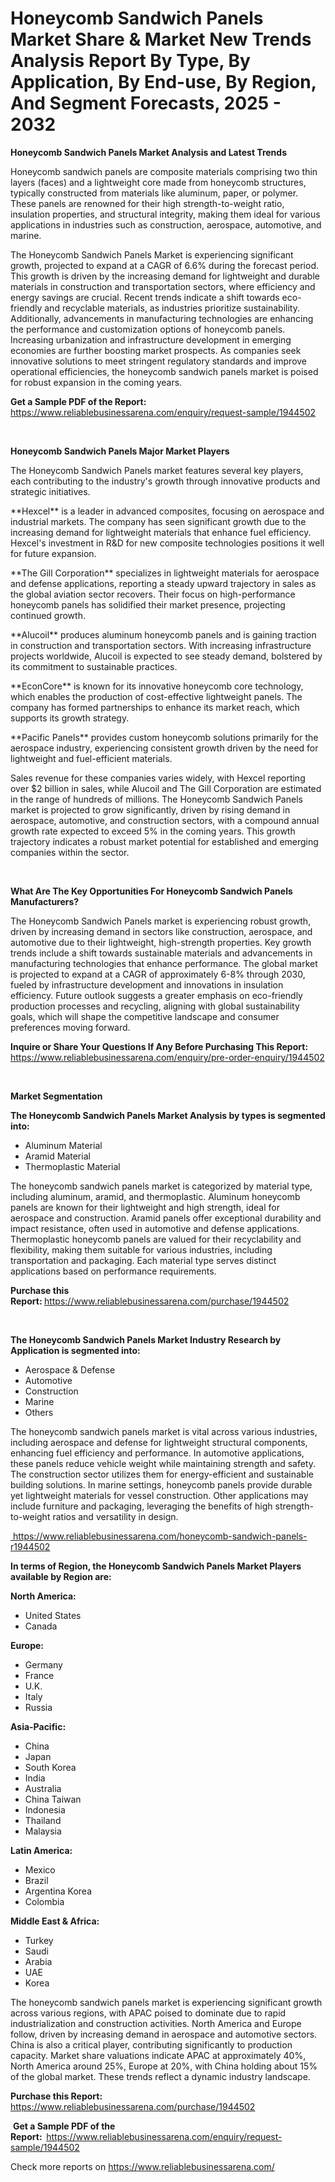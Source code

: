 <p><h1>Honeycomb Sandwich Panels Market Share & Market New Trends Analysis Report By Type, By Application, By End-use, By Region, And Segment Forecasts, 2025 - 2032</h1></p><p><strong>Honeycomb Sandwich Panels Market Analysis and Latest Trends</strong></p>
<p><p>Honeycomb sandwich panels are composite materials comprising two thin layers (faces) and a lightweight core made from honeycomb structures, typically constructed from materials like aluminum, paper, or polymer. These panels are renowned for their high strength-to-weight ratio, insulation properties, and structural integrity, making them ideal for various applications in industries such as construction, aerospace, automotive, and marine.</p><p>The Honeycomb Sandwich Panels Market is experiencing significant growth, projected to expand at a CAGR of 6.6% during the forecast period. This growth is driven by the increasing demand for lightweight and durable materials in construction and transportation sectors, where efficiency and energy savings are crucial. Recent trends indicate a shift towards eco-friendly and recyclable materials, as industries prioritize sustainability. Additionally, advancements in manufacturing technologies are enhancing the performance and customization options of honeycomb panels. Increasing urbanization and infrastructure development in emerging economies are further boosting market prospects. As companies seek innovative solutions to meet stringent regulatory standards and improve operational efficiencies, the honeycomb sandwich panels market is poised for robust expansion in the coming years.</p></p>
<p><strong>Get a Sample PDF of the Report:&nbsp;</strong> <a href="https://www.reliablebusinessarena.com/enquiry/request-sample/1944502?utm_campaign=2982&utm_medium=2&utm_source=Github&utm_content=ia&utm_term=31032025&utm_id=honeycomb-sandwich-panels">https://www.reliablebusinessarena.com/enquiry/request-sample/1944502</a></p>
<p>&nbsp;</p>
<p><strong>Honeycomb Sandwich Panels Major Market Players</strong></p>
<p><p>The Honeycomb Sandwich Panels market features several key players, each contributing to the industry's growth through innovative products and strategic initiatives. </p><p>**Hexcel** is a leader in advanced composites, focusing on aerospace and industrial markets. The company has seen significant growth due to the increasing demand for lightweight materials that enhance fuel efficiency. Hexcel's investment in R&D for new composite technologies positions it well for future expansion.</p><p>**The Gill Corporation** specializes in lightweight materials for aerospace and defense applications, reporting a steady upward trajectory in sales as the global aviation sector recovers. Their focus on high-performance honeycomb panels has solidified their market presence, projecting continued growth.</p><p>**Alucoil** produces aluminum honeycomb panels and is gaining traction in construction and transportation sectors. With increasing infrastructure projects worldwide, Alucoil is expected to see steady demand, bolstered by its commitment to sustainable practices.</p><p>**EconCore** is known for its innovative honeycomb core technology, which enables the production of cost-effective lightweight panels. The company has formed partnerships to enhance its market reach, which supports its growth strategy.</p><p>**Pacific Panels** provides custom honeycomb solutions primarily for the aerospace industry, experiencing consistent growth driven by the need for lightweight and fuel-efficient materials.</p><p>Sales revenue for these companies varies widely, with Hexcel reporting over $2 billion in sales, while Alucoil and The Gill Corporation are estimated in the range of hundreds of millions. The Honeycomb Sandwich Panels market is projected to grow significantly, driven by rising demand in aerospace, automotive, and construction sectors, with a compound annual growth rate expected to exceed 5% in the coming years. This growth trajectory indicates a robust market potential for established and emerging companies within the sector.</p></p>
<p>&nbsp;</p>
<p><strong>What Are The Key Opportunities For Honeycomb Sandwich Panels Manufacturers?</strong></p>
<p><p>The Honeycomb Sandwich Panels market is experiencing robust growth, driven by increasing demand in sectors like construction, aerospace, and automotive due to their lightweight, high-strength properties. Key growth trends include a shift towards sustainable materials and advancements in manufacturing technologies that enhance performance. The global market is projected to expand at a CAGR of approximately 6-8% through 2030, fueled by infrastructure development and innovations in insulation efficiency. Future outlook suggests a greater emphasis on eco-friendly production processes and recycling, aligning with global sustainability goals, which will shape the competitive landscape and consumer preferences moving forward.</p></p>
<p><strong>Inquire or Share Your Questions If Any Before Purchasing This Report:</strong> <a href="https://www.reliablebusinessarena.com/enquiry/pre-order-enquiry/1944502?utm_campaign=2982&utm_medium=2&utm_source=Github&utm_content=ia&utm_term=31032025&utm_id=honeycomb-sandwich-panels">https://www.reliablebusinessarena.com/enquiry/pre-order-enquiry/1944502</a></p>
<p>&nbsp;</p>
<p><strong>Market Segmentation</strong></p>
<p><strong>The Honeycomb Sandwich Panels Market Analysis by types is segmented into:</strong></p>
<p><ul><li>Aluminum Material</li><li>Aramid Material</li><li>Thermoplastic Material</li></ul></p>
<p><p>The honeycomb sandwich panels market is categorized by material type, including aluminum, aramid, and thermoplastic. Aluminum honeycomb panels are known for their lightweight and high strength, ideal for aerospace and construction. Aramid panels offer exceptional durability and impact resistance, often used in automotive and defense applications. Thermoplastic honeycomb panels are valued for their recyclability and flexibility, making them suitable for various industries, including transportation and packaging. Each material type serves distinct applications based on performance requirements.</p></p>
<p><strong>Purchase this Report:&nbsp;</strong><a href="https://www.reliablebusinessarena.com/purchase/1944502?utm_campaign=2982&utm_medium=2&utm_source=Github&utm_content=ia&utm_term=31032025&utm_id=honeycomb-sandwich-panels">https://www.reliablebusinessarena.com/purchase/1944502</a></p>
<p>&nbsp;</p>
<p><strong>The Honeycomb Sandwich Panels Market Industry Research by Application is segmented into:</strong></p>
<p><ul><li>Aerospace & Defense</li><li>Automotive</li><li>Construction</li><li>Marine</li><li>Others</li></ul></p>
<p><p>The honeycomb sandwich panels market is vital across various industries, including aerospace and defense for lightweight structural components, enhancing fuel efficiency and performance. In automotive applications, these panels reduce vehicle weight while maintaining strength and safety. The construction sector utilizes them for energy-efficient and sustainable building solutions. In marine settings, honeycomb panels provide durable yet lightweight materials for vessel construction. Other applications may include furniture and packaging, leveraging the benefits of high strength-to-weight ratios and versatility in design.</p></p>
<p><a href="https://www.reliablebusinessarena.com/honeycomb-sandwich-panels-r1944502?utm_campaign=2982&utm_medium=2&utm_source=Github&utm_content=ia&utm_term=31032025&utm_id=honeycomb-sandwich-panels">&nbsp;https://www.reliablebusinessarena.com/honeycomb-sandwich-panels-r1944502</a></p>
<p><strong>In terms of Region, the Honeycomb Sandwich Panels Market Players available by Region are:</strong></p>
<p>
    <p> <strong> North America: </strong>
        <ul>
            <li>United States</li>
            <li>Canada</li>
        </ul>
        </p> 
    <p> <strong> Europe: </strong>
        <ul>
            <li>Germany</li>
            <li>France</li>
            <li>U.K.</li>
            <li>Italy</li>
            <li>Russia</li>
        </ul>
        </p> 
    <p> <strong> Asia-Pacific: </strong>
        <ul>
            <li>China</li>
            <li>Japan</li>
            <li>South Korea</li>
            <li>India</li>
            <li>Australia</li>
            <li>China Taiwan</li>
            <li>Indonesia</li>
            <li>Thailand</li>
            <li>Malaysia</li>
        </ul>
        </p> 
    <p> <strong> Latin America: </strong>
        <ul>
            <li>Mexico</li>
            <li>Brazil</li>
            <li>Argentina Korea</li>
            <li>Colombia</li>
        </ul>
        </p> 
    <p> <strong> Middle East & Africa: </strong>
        <ul>
            <li>Turkey</li>
            <li>Saudi</li>
            <li>Arabia</li>
            <li>UAE</li>
            <li>Korea</li>
        </ul>
    </p>
    </p>
<p><p>The honeycomb sandwich panels market is experiencing significant growth across various regions, with APAC poised to dominate due to rapid industrialization and construction activities. North America and Europe follow, driven by increasing demand in aerospace and automotive sectors. China is also a critical player, contributing significantly to production capacity. Market share valuations indicate APAC at approximately 40%, North America around 25%, Europe at 20%, with China holding about 15% of the global market. These trends reflect a dynamic industry landscape.</p></p>
<p><strong>Purchase this Report: </strong><a href="https://www.reliablebusinessarena.com/purchase/1944502?utm_campaign=2982&utm_medium=2&utm_source=Github&utm_content=ia&utm_term=31032025&utm_id=honeycomb-sandwich-panels">https://www.reliablebusinessarena.com/purchase/1944502</a></p>
<p>&nbsp;<strong>Get a Sample PDF of the Report:&nbsp;&nbsp;</strong><a href="https://www.reliablebusinessarena.com/enquiry/request-sample/1944502?utm_campaign=2982&utm_medium=2&utm_source=Github&utm_content=ia&utm_term=31032025&utm_id=honeycomb-sandwich-panels">https://www.reliablebusinessarena.com/enquiry/request-sample/1944502</a></p>
<p><strong></strong></p>
<p>Check more reports on <a href="https://www.reliablebusinessarena.com/?utm_campaign=2982&utm_medium=2&utm_source=Github&utm_content=ia&utm_term=31032025&utm_id=honeycomb-sandwich-panels">https://www.reliablebusinessarena.com/</a></p>